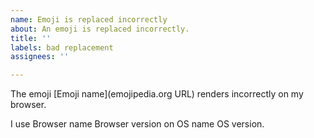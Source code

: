 ```yaml
---
name: Emoji is replaced incorrectly
about: An emoji is replaced incorrectly.
title: ''
labels: bad replacement
assignees: ''

---
```


The emoji [Emoji name](emojipedia.org URL) renders incorrectly on my browser.

I use Browser name Browser version on OS name OS version.
